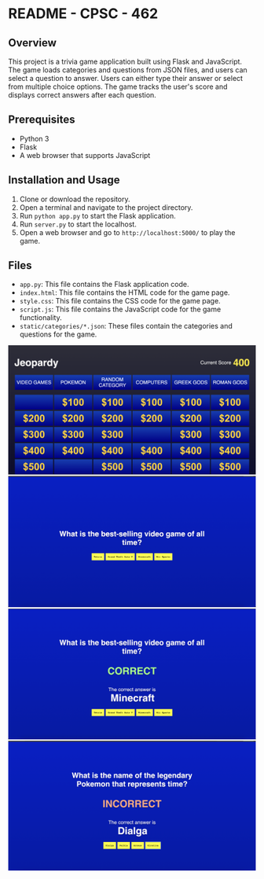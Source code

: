 # README - CPSC - 462

## Overview
This project is a trivia game application built using Flask and JavaScript. The game loads categories and questions from JSON files, and users can select a question to answer. Users can either type their answer or select from multiple choice options. The game tracks the user's score and displays correct answers after each question.

## Prerequisites
- Python 3
- Flask
- A web browser that supports JavaScript

## Installation and Usage
1. Clone or download the repository.
2. Open a terminal and navigate to the project directory.
3. Run `python app.py` to start the Flask application.
4. Run `server.py` to start the localhost.
5. Open a web browser and go to `http://localhost:5000/` to play the game.

## Files
- `app.py`: This file contains the Flask application code.
- `index.html`: This file contains the HTML code for the game page.
- `style.css`: This file contains the CSS code for the game page.
- `script.js`: This file contains the JavaScript code for the game functionality.
- `static/categories/*.json`: These files contain the categories and questions for the game.

![screenshot1](imgs/screenshot1.png)
![screenshot](imgs/screenshot.png)
![screenshot3](imgs/screenshot3.png)
![screenshot2](imgs/screenshot2.png)


